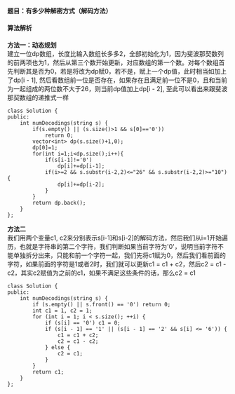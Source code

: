 
#### 题目：有多少种解密方式（解码方法）
#### 算法解析
**方法一：动态规划**<br>
建立一位dp数组，长度比输入数组长多多2，全部初始化为1，因为斐波那契数列的前两项也为1，然后从第三个数开始更新，对应数组的第一个数。对每个数组首先判断其是否为0，若是将改为dp赋0，若不是，赋上一个dp值，此时相当如加上了dp[i - 1], 然后看数组前一位是否存在，如果存在且满足前一位不是0，且和当前为一起组成的两位数不大于26，则当前dp值加上dp[i - 2], 至此可以看出来跟斐波那契数组的递推式一样
```
class Solution {
public:
    int numDecodings(string s) {
        if(s.empty() || (s.size()>1 && s[0]=='0'))
            return 0;
        vector<int> dp(s.size()+1,0);
        dp[0]=1;
        for(int i=1;i<dp.size();i++){
            if(s[i-1]!='0')
                dp[i]+=dp[i-1];
            if(i>=2 && s.substr(i-2,2)<="26" && s.substr(i-2,2)>="10"){
                dp[i]+=dp[i-2];
            }
        }
        return dp.back();
    }
};
```
**方法二**<br>
我们用两个变量c1, c2来分别表示s[i-1]和s[i-2]的解码方法，然后我们从i=1开始遍历，也就是字符串的第二个字符，我们判断如果当前字符为'0'，说明当前字符不能单独拆分出来，只能和前一个字符一起，我们先将c1赋为0，然后我们看前面的字符，如果前面的字符是1或者2时，我们就可以更新c1 = c1 + c2，然后c2 = c1 - c2，其实c2赋值为之前的c1，如果不满足这些条件的话，那么c2 = c1
```
class Solution {
public:
    int numDecodings(string s) {
        if (s.empty() || s.front() == '0') return 0;
        int c1 = 1, c2 = 1;
        for (int i = 1; i < s.size(); ++i) {
            if (s[i] == '0') c1 = 0;
            if (s[i - 1] == '1' || (s[i - 1] == '2' && s[i] <= '6')) {
                c1 = c1 + c2;
                c2 = c1 - c2;
            } else {
                c2 = c1;
            }
        }
        return c1;
    }
};
```
